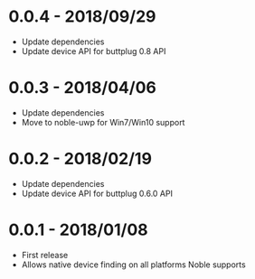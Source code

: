 # 0.0.4 - 2018/09/29

- Update dependencies
- Update device API for buttplug 0.8 API

# 0.0.3 - 2018/04/06

- Update dependencies
- Move to noble-uwp for Win7/Win10 support

# 0.0.2 - 2018/02/19

- Update dependencies
- Update device API for buttplug 0.6.0 API

# 0.0.1 - 2018/01/08

- First release
- Allows native device finding on all platforms Noble supports
